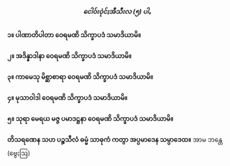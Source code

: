 <h5 style="text-align:center">ငေါဝ်းဝုဲင်ႏအီသီးလ (၅) ပါꩻ</h5>
<strong>၁။ ပါဏာတိပါတာ ဝေရမဏိ သိက္ခာပဒံ သမာဒိယာမိ။</strong><br>
<br>
<strong>၂။ အဒိန္နာဒါနာ ဝေရမဏိ သိက္ခာပဒံ သမာဒိယာမိ။</strong><br>
<br>
<strong>၃။ ကာမေသု မိစ္ဆာစာရာ ဝေရမဏိ သိက္ခာပဒံ သမာဒိယာမိ။</strong><br>
<br>
<strong>၄။ မုသာဝါဒါ ဝေရမဏိ သိက္ခာပဒံ သမာဒိယာမိ။</strong><br>
<br>
<strong>၅။ သုရာ မေရယ မဇ္ဇ ပမာဒဋ္ဌနာ ဝေရမဏိ သိက္ခာပဒံ သမာဒိယာမိ။</strong><br>
<br>
<strong>တိသရဏေန သဟ ပဉ္စသီလံ ဓမ္မံ သာဓုကံ ကတွာ အပ္ပမာဒေန သမ္ပာဒေထ။</strong>
အာမ ဘန္တေ (ဗွေႏဩ)<br>